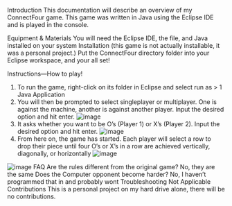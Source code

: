 Introduction
This documentation will describe an overview of my ConnectFour game. This game was written in Java using the Eclipse IDE and is played in the console.

Equipment & Materials
You will need the Eclipse IDE, the file, and Java installed on your system
Installation 
(this game is not actually installable, it was a personal project.)
Put the ConnectFour directory folder into your Eclipse workspace, and your all set!

Instructions—How to play!
1.	To run the game, right-click on its folder in Eclipse and select run as > 1 Java Application
2.	You will then be prompted to select singleplayer or multiplayer. One is against the machine, another is against another player. Input the desired option and hit enter.
![image](https://user-images.githubusercontent.com/84241432/126331469-63fcc9c4-09ac-48b5-8f62-687209d9545e.png)
3.	It asks whether you want to be O’s (Player 1) or X’s (Player 2). Input the desired option and hit enter.
![image](https://user-images.githubusercontent.com/84241432/126331572-edac666b-a812-40a4-8fc7-0c54407fc2e9.png)
4.	From here on, the game has started. Each player will select a row to drop their piece until four O’s or X’s in a row are achieved vertically, diagonally, or horizontally
![image](https://user-images.githubusercontent.com/84241432/126331613-a534d47c-448b-485b-84ad-b3158ef88817.png)

![image](https://user-images.githubusercontent.com/84241432/126331639-6e67cc6c-fe61-49c9-9206-1c6224f2c0fd.png)
FAQ
Are the rules different from the original game? No, they are the same
Does the Computer opponent become harder? No, I haven’t programmed that in and probably wont
Troubleshooting
Not Applicable
Contributions
This is a personal project on my hard drive alone, there will be no contributions.

